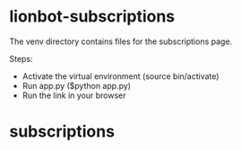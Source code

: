 # lionbot-subscriptions

The venv directory contains files for the subscriptions page.

Steps:
- Activate the virtual environment (source bin/activate)
- Run app.py ($python app.py)
- Run the link in your browser
# subscriptions

